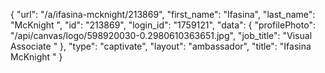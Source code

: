 {
    "url": "\/a\/ifasina-mcknight\/213869",
    "first_name": "Ifasina",
    "last_name": "McKnight ",
    "id": "213869",
    "login_id": "1759121",
    "data": {
        "profilePhoto": "\/api\/canvas\/logo\/598920030-0.2980610363651.jpg",
        "job_title": "Visual Associate "
    },
    "type": "captivate",
    "layout": "ambassador",
    "title": "Ifasina McKnight "
}